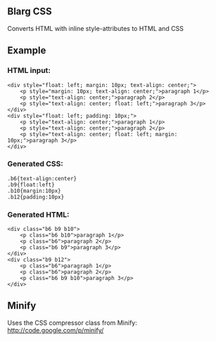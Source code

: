 Blarg CSS
--------------

Converts HTML with inline style-attributes to HTML and CSS

## Example

### HTML input:

    <div style="float: left; margin: 10px; text-align: center;">
        <p style="margin: 10px; text-align: center;">paragraph 1</p>
        <p style="text-align: center;">paragraph 2</p>
        <p style="text-align: center; float: left;">paragraph 3</p>
    </div>
    <div style="float: left; padding: 10px;">
        <p style="text-align: center;">paragraph 1</p>
        <p style="text-align: center;">paragraph 2</p>
        <p style="text-align: center; float: left; margin: 10px;">paragraph 3</p>
    </div>

### Generated CSS:

    .b6{text-align:center}
    .b9{float:left}
    .b10{margin:10px}
    .b12{padding:10px}

### Generated HTML:

    <div class="b6 b9 b10">
        <p class="b6 b10">paragraph 1</p>
        <p class="b6">paragraph 2</p>
        <p class="b6 b9">paragraph 3</p>
    </div>
    <div class="b9 b12">
        <p class="b6">paragraph 1</p>
        <p class="b6">paragraph 2</p>
        <p class="b6 b9 b10">paragraph 3</p>
    </div>

## Minify

Uses the CSS compressor class from Minify: http://code.google.com/p/minify/